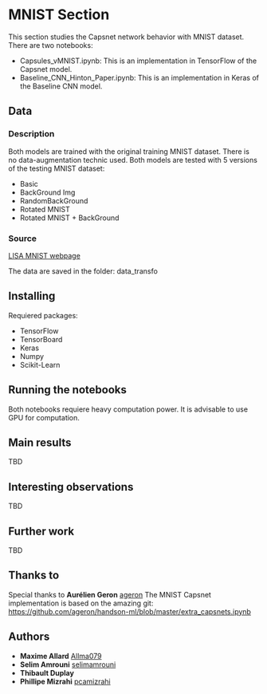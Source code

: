 # MNIST Section

This section studies the Capsnet network behavior with MNIST dataset. 
There are two notebooks:
- Capsules_vMNIST.ipynb: This is an implementation in TensorFlow of the Capsnet model. 
- Baseline_CNN_Hinton_Paper.ipynb: This is an implementation in Keras of the Baseline CNN model. 

## Data

### Description

Both models are trained with the original training MNIST dataset. There is no data-augmentation technic used. 
Both models are tested with 5 versions of the testing MNIST dataset:
- Basic
- BackGround Img
- RandomBackGround
- Rotated MNIST
- Rotated MNIST + BackGround

### Source

[LISA MNIST webpage](http://www.iro.umontreal.ca/~lisa/twiki/bin/view.cgi/Public/MnistVariations) 

The data are saved in the folder: data_transfo

## Installing

Requiered packages:
- TensorFlow
- TensorBoard
- Keras
- Numpy
- Scikit-Learn 

## Running the notebooks

Both notebooks requiere heavy computation power. It is advisable to use GPU for computation. 

## Main results

TBD 

## Interesting observations 

TBD 

## Further work

TBD 

## Thanks to

Special thanks to **Aurélien Geron** [ageron](https://github.com/ageron)
The MNIST Capsnet implementation is based on the amazing git: https://github.com/ageron/handson-ml/blob/master/extra_capsnets.ipynb

## Authors

* **Maxime Allard** [Allma079](https://github.com/Allma079)
* **Selim Amrouni** [selimamrouni](https://github.com/selimamrouni)
* **Thibault Duplay** 
* **Phillipe Mizrahi** [pcamizrahi](https://github.com/pcamizrahi)
